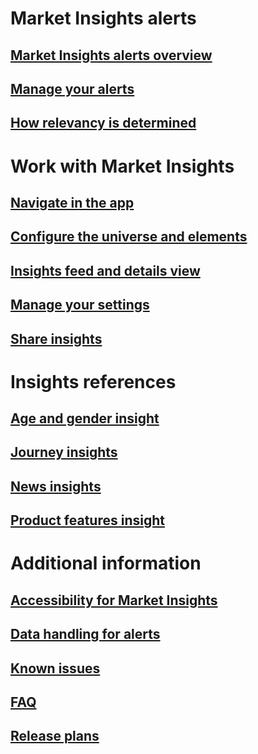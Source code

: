 # Market Insights alerts
## [Market Insights alerts overview](alerts-overview.md)
## [Manage your alerts](alerts-management.md)
## [How relevancy is determined](alerts-data-science.md)
# Work with Market Insights
## [Navigate in the app](navigation.md)
## [Configure the universe and elements](universe.md)
## [Insights feed and details view](insights-feed.md)
## [Manage your settings](settings.md)
## [Share insights](share-insights.md)
# Insights references
## [Age and gender insight](demographic-insights.md)
## [Journey insights](journey-insights.md)
## [News insights](news-events-insights.md)
## [Product features insight](product-insights.md)
# Additional information
## [Accessibility for Market Insights](accessibility.md)
## [Data handling for alerts](alerts-data-handling.md)
## [Known issues](known-issues.md)
## [FAQ](faq.md)
## [Release plans](https://docs.microsoft.com/dynamics365-release-plan/2019wave2/artificial-intelligence/dynamics365-market-insights/planned-features)
